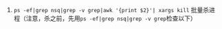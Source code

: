 1. `ps -ef|grep nsq|grep -v grep|awk '{print $2}'| xargs kill` 批量杀进程（注意，杀之前，先用`ps -ef|grep nsq|grep -v grep`检查以下）

